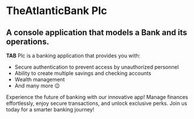 # TheAtlanticBank Plc

## A console application that models a **Bank** and its operations.

**TAB** Plc is a banking application that provides you with:

* Secure authentication to prevent access by unauthorized personnel
* Ability to create multiple savings and checking accounts
* Wealth management
* And many more :wink:

Experience the future of banking with our innovative app! Manage finances effortlessly, enjoy secure transactions, and unlock exclusive perks. Join us today for a smarter banking journey!